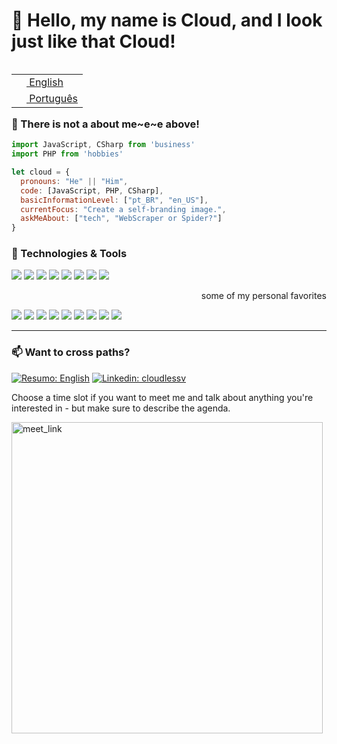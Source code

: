 <h1> 👾 Hello, my name is Cloud, and I look just like that Cloud!</h1>

<table align="right">
  <tr><td>
    <a href="README.md">
      <img
        src="https://flagcdn.com/16x12/us.png"
        srcset="https://flagcdn.com/32x24/us.png 2x, https://flagcdn.com/48x36/us.png 3x"
        width="16"
        height="12" />
      English
    </a>
  </td></tr>
  <tr><td>
    <a href="README_pt.md">
      <img
        src="https://flagcdn.com/16x12/br.png"
        srcset="https://flagcdn.com/32x24/br.png 2x, https://flagcdn.com/48x36/br.png 3x"
        width="16"
        height="12" />
      Português
    </a>
  </td></tr>
</table>

<h3> 🧐 There is not a about me~e~e above! </h3>

```javascript
import JavaScript, CSharp from 'business'
import PHP from 'hobbies'

let cloud = {
  pronouns: "He" || "Him",
  code: [JavaScript, PHP, CSharp],
  basicInformationLevel: ["pt_BR", "en_US"],
  currentFocus: "Create a self-branding image.",
  askMeAbout: ["tech", "WebScraper or Spider?"]
}
```

<h3> 🔧 Technologies & Tools </h3>

![](https://img.shields.io/badge/Shell-PowerShell-informational?style=flat&logo=powershell&logoColor=white)
![](https://img.shields.io/badge/OS-Windows-informational?style=flat&logo=windows&logoColor=white)
![](https://img.shields.io/badge/Editor-VS_Code-informational?style=flat&logo=visual-studio-code&logoColor=white)
![](https://img.shields.io/badge/Code-JavaScript-informational?style=flat&logo=javascript&logoColor=white)
![](https://img.shields.io/badge/Code-PHP-informational?style=flat&logo=php&logoColor=white)
![](https://img.shields.io/badge/Code-CSharp-informational?style=flat&logo=csharp&logoColor=white)
![](https://img.shields.io/badge/Tools-PostgreSQL-informational?style=flat&logo=postgresql&logoColor=white)
![](https://img.shields.io/badge/Tools-MSSQL_Server-informational?style=flat&logo=microsoft-sql-server&logoColor=white)

<p align="right">some of my personal favorites</p>

![](https://img.shields.io/badge/-Git-inactive?style=flat&logo=git&logoColor=white)
![](https://img.shields.io/badge/-ASP.NET_Core-inactive?style=flat&logo=.net&logoColor=white)
![](https://img.shields.io/badge/-Vue-inactive?style=flat&logo=vue.js&logoColor=white)
![](https://img.shields.io/badge/-Cucumber-inactive?style=flat&logo=cucumber&logoColor=white)
![](https://img.shields.io/badge/-Cypress-inactive?style=flat&logo=cypress&logoColor=white)
![](https://img.shields.io/badge/-Jest-inactive?style=flat&logo=jest&logoColor=white)
![](https://img.shields.io/badge/-Roots_Bedrock-inactive?style=flat&logo=roots-bedrock&logoColor=white)
![](https://img.shields.io/badge/-Roots_Sage-inactive?style=flat&logo=roots-sage&logoColor=white)
![](https://img.shields.io/badge/-Wordpress-inactive?style=flat&logo=wordpress&logoColor=white)

---

<h3> 📫 Want to cross paths? </h3>

[![Resumo: English](https://img.shields.io/badge/-resume-informational?style=flat-square)](https://resume.io/r/Yx57k9bcJ)
[![Linkedin: cloudlessv](https://img.shields.io/badge/-cloudlessv-blue?style=flat-square&logo=Linkedin&logoColor=white&link=https://www.linkedin.com/in/cloudlessv/)](https://www.linkedin.com/in/cloudlessv/)

Choose a time slot if you want to meet me and talk about anything you're interested in - but make sure to describe the agenda.

<a href="https://calendly.com/cloudlessv/30min" target="_blank">
  <img width="498" alt="meet_link" src="https://user-images.githubusercontent.com/15426564/144297439-f530f383-e73e-41e0-9914-a9b7d3f432e5.png">
</a>
